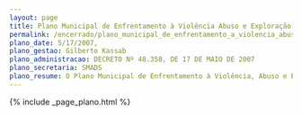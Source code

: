 ```yaml
---
layout: page
title: Plano Municipal de Enfrentamento à Violência Abuso e Exploração Sexual contra Crianças e Adolescentes da Cidade de São Paulo
permalink: /encerrado/plano_municipal_de_enfrentamento_a_violencia_abuso_e_exploracao_sexual_contra_criancas_e_adolescentes_da_cidade_de_sao_paulo
plano_date: 5/17/2007, 
plano_gestao: Gilberto Kassab
plano_administracao: DECRETO Nº 48.358, DE 17 DE MAIO DE 2007
plano_secretaria: SMADS
plano_resume: O Plano Municipal de Enfrentamento à Violência, Abuso e Exploração Sexual contra Crianças e Adolescentes da Cidade de São Paulo é um marco na política de Assistência Social do município, pois, até então, na maior metrópole da América Latina, notória por ser um centro de turismo de negócios e de oportunidades, não havia uma estratégia para prevenir e combater, de forma integrada e intersetorial, a violência, o abuso e a exploração sexual contra crianças e adolescentes. O Plano, no entanto, não surgiu do dia para a noite. Sua discussão antecede a constituição da Comissão Municipal de Enfrentamento à Violência, Abuso e Exploração Sexual contra Crianças e Adolescentes, instituída pela Prefeitura de São Paulo, sancionada pelo Decreto nº 48.358 em 17 de maio de 2007, sob coordenação da Secretaria Municipal de Assistência e Desenvolvimento Social (SMADS). Em 2004, a Prefeitura de São Paulo, por meio de sua pasta da Assistência Social, promoveu seminários nas cinco macro-regiões, com palestrantes especializados nos diversos temas dos eixos que norteavam os Planos Estadual e Nacional. Naquela época, o Plano Municipal, apesar de finalizado, não foi lançado. Em 2005 a SMADS retomou as discussões, passando a revisá-lo com as coordenadoras do Serviço de Proteção Social às Crianças e Adolescentes Vítimas de Violência, Abuso e Exploração Sexual e suas Famílias (ex-Programa Sentinela), o Movimento Pacto São Paulo e o Ministério Público do Trabalho - 2ª Região. No ano seguinte, a SMADS iniciou a construção do Decreto para a constituição da Comissão Municipal, tendo como uma das atribuições a construção do Plano Municipal. Já constituída, a Comissão passa a discutir e formatar o Plano Municipal de Enfrentamento por meio de seus membros, que são representantes das diversas Secretarias Municipais, Conselhos e da sociedade civil ligada ao enfrentamento à violência contra crianças e adolescentes. 
---
```

<div>
{% include _page_plano.html %}
</div>
